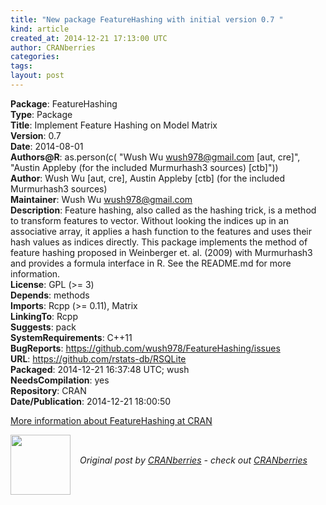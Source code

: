 ```yaml
---
title: "New package FeatureHashing with initial version 0.7 "
kind: article
created_at: 2014-12-21 17:13:00 UTC
author: CRANberries
categories: 
tags: 
layout: post
---
```

<strong>Package</strong>: FeatureHashing<br>
<strong>Type</strong>: Package<br>
<strong>Title</strong>: Implement Feature Hashing on Model Matrix<br>
<strong>Version</strong>: 0.7<br>
<strong>Date</strong>: 2014-08-01<br>
<strong>Authors@R</strong>: as.person(c( "Wush Wu <wush978@gmail.com> [aut, cre]", "Austin Appleby (for the included Murmurhash3 sources) [ctb]"))<br>
<strong>Author</strong>: Wush Wu [aut, cre], Austin Appleby [ctb] (for the included Murmurhash3 sources)<br>
<strong>Maintainer</strong>: Wush Wu <wush978@gmail.com><br>
<strong>Description</strong>: Feature hashing, also called as the hashing trick, is a method to
transform features to vector. Without looking the indices up in an
associative array, it applies a hash function to the features and uses their
hash values as indices directly.
This package implements the method of feature hashing proposed in
Weinberger et. al. (2009) with Murmurhash3 and provides a formula interface
in R. See the README.md for more information.<br>
<strong>License</strong>: GPL (>= 3)<br>
<strong>Depends</strong>: methods<br>
<strong>Imports</strong>: Rcpp (>= 0.11), Matrix<br>
<strong>LinkingTo</strong>: Rcpp<br>
<strong>Suggests</strong>: pack<br>
<strong>SystemRequirements</strong>: C++11<br>
<strong>BugReports</strong>: https://github.com/wush978/FeatureHashing/issues<br>
<strong>URL</strong>: https://github.com/rstats-db/RSQLite<br>
<strong>Packaged</strong>: 2014-12-21 16:37:48 UTC; wush<br>
<strong>NeedsCompilation</strong>: yes<br>
<strong>Repository</strong>: CRAN<br>
<strong>Date/Publication</strong>: 2014-12-21 18:00:50<br>

<p>
<a href="http://cran.r-project.org/web/packages/FeatureHashing/index.html">More information about FeatureHashing at CRAN</a><div class="author">
  <img src="" style="width: 96px; height: 96;">
  <span style="position: absolute; padding: 32px 15px;">
    <i>Original post by <a href="http://twitter.com/">CRANberries</a> - check out <a href="http://dirk.eddelbuettel.com/cranberries">CRANberries   </a></i>
  </span>
</div>
